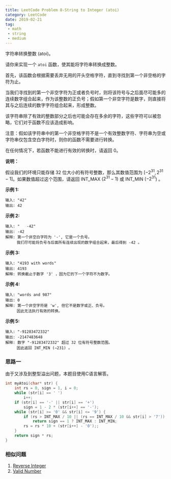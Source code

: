 ```yaml
---
title: LeetCode Problem 8-String to Integer (atoi)
category: LeetCode
date: 2019-02-21
tag:
 - math
 - string
 - medium
---
```


字符串转换整数 (atoi)。

请你来实现一个 `atoi` 函数，使其能将字符串转换成整数。

首先，该函数会根据需要丢弃无用的开头空格字符，直到寻找到第一个非空格的字符为止。

当我们寻找到的第一个非空字符为正或者负号时，则将该符号与之后面尽可能多的连续数字组合起来，作为该整数的正负号；假如第一个非空字符是数字，则直接将其与之后连续的数字字符组合起来，形成整数。

该字符串除了有效的整数部分之后也可能会存在多余的字符，这些字符可以被忽略，它们对于函数不应该造成影响。

注意：假如该字符串中的第一个非空格字符不是一个有效整数字符、字符串为空或字符串仅包含空白字符时，则你的函数不需要进行转换。

在任何情况下，若函数不能进行有效的转换时，请返回 0。

**说明：**

假设我们的环境只能存储 32 位大小的有符号整数，那么其数值范围为 $[−2^{31},  2^{31} − 1]$。如果数值超过这个范围，请返回  INT_MAX ($2^{31} − 1$) 或 INT_MIN ($−2^{31}$) 。

<!-- more -->

**示例 1:**

```
输入: "42"
输出: 42
```

**示例 2:**

```
输入: "   -42"
输出: -42
解释: 第一个非空白字符为 '-', 它是一个负号。
     我们尽可能将负号与后面所有连续出现的数字组合起来，最后得到 -42 。
```

**示例 3:**

```
输入: "4193 with words"
输出: 4193
解释: 转换截止于数字 '3' ，因为它的下一个字符不为数字。
```

**示例 4:**

```
输入: "words and 987"
输出: 0
解释: 第一个非空字符是 'w', 但它不是数字或正、负号。
     因此无法执行有效的转换。
```

**示例 5:**

```
输入: "-91283472332"
输出: -2147483648
解释: 数字 "-91283472332" 超过 32 位有符号整数范围。 
     因此返回 INT_MIN (−231) 。
```

### 思路一

由于又涉及到整型溢出问题，本题目使用C语言解答。

```c
int myAtoi(char* str) {
    int rs = 0, sign = 1, i = 0;
    while (str[i] == ' ')
        i++;
    if (str[i] == '-' || str[i] == '+')
        sign = 1 - 2 * (str[i++] == '-');
    while (str[i] >= '0' && str[i] <= '9') {
        if (rs > INT_MAX / 10 || (rs == INT_MAX / 10 && str[i] > '7'))
            return sign == 1 ? INT_MAX : INT_MIN;
        rs = rs * 10 + (str[i++] - '0');;
    }
    return sign * rs;
}
```

### 相似问题

1. [Reverse Integer](https://wendellgul.github.io/leetcode/2019/02/21/LeetCode-Problem-7-Reverse-Integer/)
2. [Valid Number]()